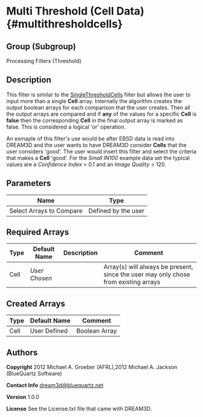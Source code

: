 Multi Threshold (Cell Data) {#multithresholdcells}
======

## Group (Subgroup) ##
Processing Filters (Threshold)

## Description ##
This filter is similar to the [SingleThresholdCells](singlethresholdcells.html) filter but allows the user to input more than a single **Cell** array. Internally the algorithm creates the output boolean arrays for each comparison that the user creates. Then all the output arrays are compared and if __any__ of the values for a specific **Cell**  is __false__ then the corresponding **Cell** in the final output array is marked as false. This is considered a logical 'or' operation.

  An exmaple of this filter's use would be after EBSD data is read into DREAM3D and the user wants to have DREAM3D consider **Cells** that the user considers 'good'. The user would insert this filter and select the criteria that makes a **Cell** 'good'. For the _Small IN100_ example data set the typical values are a _Confidence Index_ > 0.1 and an _Image Quality_ > 120.


## Parameters ##

| Name | Type |
|------|------|
| Select Arrays to Compare | Defined by the user |

## Required Arrays ##
| Type | Default Name | Description | Comment |
|------|--------------|-------------|---------|
| Cell | *User Chosen* |  | Array(s) will always be present, since the user may only chose from existing arrays|




## Created Arrays ##

| Type | Default Name | Comment |
|------|--------------|---------|
| Cell | User Defined | Boolean Array |


## Authors ##

**Copyright** 2012 Michael A. Groeber (AFRL),2012 Michael A. Jackson (BlueQuartz Software)

**Contact Info** dream3d@bluequartz.net

**Version** 1.0.0

**License**  See the License.txt file that came with DREAM3D.




